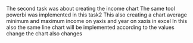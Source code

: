 The second task was about creating the income chart
The same tool powerbi was implemented in this task2
This also creating a chart average minimum and maximum income on yaxis and year on xaxis in excel
In this also the same line chart will be implemented according to the values change the chart also changes 
